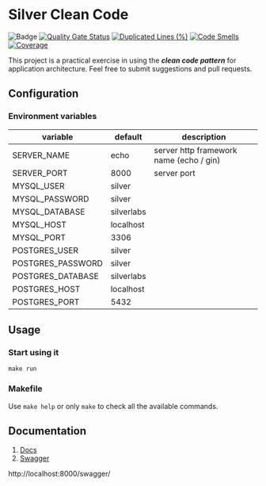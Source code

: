 # Silver Clean Code

![Badge](https://img.shields.io/badge/Go-v1.19-blue)
[![Quality Gate Status](https://sonarcloud.io/api/project_badges/measure?project=madsilver_silver-clean-code&metric=alert_status)](https://sonarcloud.io/summary/new_code?id=madsilver_silver-clean-code)
[![Duplicated Lines (%)](https://sonarcloud.io/api/project_badges/measure?project=madsilver_silver-clean-code&metric=duplicated_lines_density)](https://sonarcloud.io/summary/new_code?id=madsilver_silver-clean-code)
[![Code Smells](https://sonarcloud.io/api/project_badges/measure?project=madsilver_silver-clean-code&metric=code_smells)](https://sonarcloud.io/summary/new_code?id=madsilver_silver-clean-code)
[![Coverage](https://sonarcloud.io/api/project_badges/measure?project=madsilver_silver-clean-code&metric=coverage)](https://sonarcloud.io/summary/new_code?id=madsilver_silver-clean-code)

This project is a practical exercise in using the **_clean code pattern_** for application architecture.
Feel free to submit suggestions and pull requests.

## Configuration
### Environment variables
| variable       | default    | description                             |
|----------------|------------|-----------------------------------------|
| SERVER_NAME    | echo       | server http framework name (echo / gin) |
| SERVER_PORT    | 8000       | server port                             |
| MYSQL_USER     | silver     |                                         |
| MYSQL_PASSWORD | silver     |                                         |
| MYSQL_DATABASE | silverlabs |                                         |
| MYSQL_HOST     | localhost  |                                         |
| MYSQL_PORT     | 3306       |                                         |
| POSTGRES_USER  | silver     |                                         |
| POSTGRES_PASSWORD | silver     |                                         |
| POSTGRES_DATABASE | silverlabs |                                         |
| POSTGRES_HOST     | localhost  |                                         |
| POSTGRES_PORT     | 5432       |                                         |

## Usage
### Start using it
```shell
make run
```

### Makefile
Use ``make help`` or only ``make`` to check all the available commands.

## Documentation
1. [Docs](docs)
2. [Swagger](docs/swagger.json)

http://localhost:8000/swagger/
